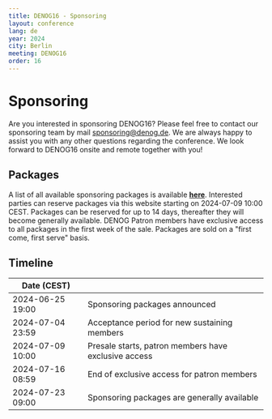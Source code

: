 ```yaml
---
title: DENOG16 - Sponsoring
layout: conference
lang: de
year: 2024
city: Berlin
meeting: DENOG16
order: 16
---
```


<!-- <br />
<br />
# Supported by
Kongressfonds Berlin (Berlin Congress Fund)
<br />

<img width="300px" src="/images/meetings/denog15/sponsor_berlin.png"/>&nbsp;&nbsp;
<img width="240px" src="/images/meetings/denog15/sponsor_eu_efre.jpg"/><br />
<br />
<b>DENOG16 meeting is co-funded by the Berlin Congress Fund!</b> <br />

<b>The Berlin Congress Fund is an initiative of the State of Berlin and is financed by the European Regional Development Fund (ERDF) and the state of Berlin</b>.<br />

This event was funded as part of the Union's response to the Covid-19 pandemic.

More information about the Berlin Congress Fund <a href="https://convention.visitberlin.de/kongressfonds-berlin">https://convention.visitberlin.de/kongressfonds-berlin</a>

Congress Fund Berlin (Kongressfonds Berlin): The projects are initially supported with funds from REACT-EU of the European Regional Development Fund (ERDF) and subsequently with funds from the State of Berlin to support crisis management in the context of the COVID19 pandemic and its social consequences and to prepare for a green, digital and stable economic recovery. -->


# Sponsoring

Are you interested in sponsoring DENOG16? Please feel free to contact our sponsoring team by mail [sponsoring@denog.de](mailto:sponsoring@denog.de).
We are always happy to assist you with any other questions regarding the conference.
We look forward to DENOG16 onsite and remote together with you!


## Packages
A list of all available sponsoring packages is available [**here**](/files/denog16/DENOG16_sponsoring_v1.pdf).
Interested parties can reserve packages via this website starting on 2024-07-09 10:00 CEST.
Packages can be reserved for up to 14 days, thereafter they will become generally available.
DENOG Patron members have exclusive access to all packages in the first week of the sale.
Packages are sold on a "first come, first serve" basis.

## Timeline

| Date (CEST)       |                                                      |
|-------------------|------------------------------------------------------|
| 2024-06-25  19:00 | Sponsoring packages announced                        |
| 2024-07-04  23:59 | Acceptance period for new sustaining members         |
| 2024-07-09  10:00 | Presale starts, patron members have exclusive access |
| 2024-07-16  08:59 | End of exclusive access for patron members           |
| 2024-07-23  09:00 | Sponsoring packages are generally available          |

<!-- ## Reservations

Packages can ordered using the form below or by folowing [**this link**](https://forms.gle/gLd2Sxc3gYMS1aUPA).

<iframe src="https://docs.google.com/forms/d/e/1FAIpQLSc29Wbo_m4pl3C5f22Dc1sSC7CK3N8Kkc5sAp-bABWfw5fX5g/viewform?embedded=true" width="640" height="640" frameborder="0" marginheight="0" marginwidth="0">Wird geladen…</iframe> -->

<br/>
<br/>
<br/>
